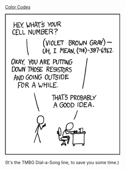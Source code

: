 [Color Codes](https://xkcd.com/227)

![Color Codes](./random_comic.png)

(It's the TMBG Dial-a-Song line, to save you some time.)

